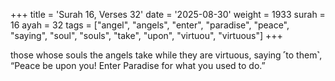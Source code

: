 +++
title = 'Surah 16, Verses 32'
date = '2025-08-30'
weight = 1933
surah = 16
ayah = 32
tags = ["angel", "angels", "enter", "paradise", "peace", "saying", "soul", "souls", "take", "upon", "virtuou", "virtuous"]
+++

those whose souls the angels take while they are virtuous, saying ˹to them˺, “Peace be upon you! Enter Paradise for what you used to do.”